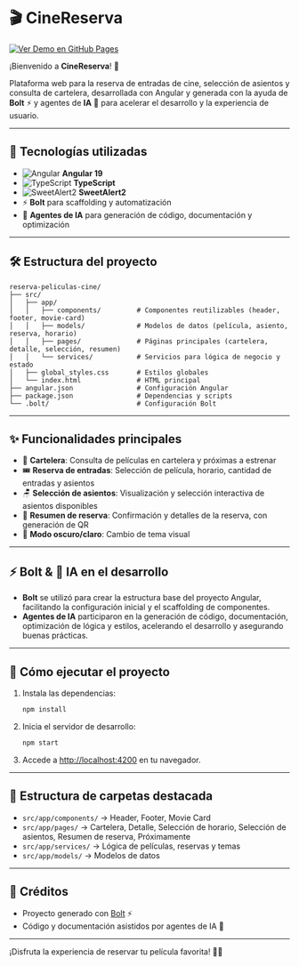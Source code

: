 # 🎬 CineReserva

[![Ver Demo en GitHub Pages](https://img.shields.io/badge/Demo-GitHub%20Pages-24292F?logo=github&logoColor=white&style=for-the-badge)](https://franklinrony.github.io/reserva-peliculas-cine/)

¡Bienvenido a **CineReserva**! 🍿

Plataforma web para la reserva de entradas de cine, selección de asientos y consulta de cartelera, desarrollada con Angular y generada con la ayuda de **Bolt** ⚡ y agentes de **IA** 🤖 para acelerar el desarrollo y la experiencia de usuario.

---

## 🚀 Tecnologías utilizadas

- ![Angular](https://img.shields.io/badge/Angular-DD0031?logo=angular&logoColor=white) **Angular 19**
- ![TypeScript](https://img.shields.io/badge/TypeScript-3178C6?logo=typescript&logoColor=white) **TypeScript**
- ![SweetAlert2](https://img.shields.io/badge/SweetAlert2-FF6F61?logo=sweetalert2&logoColor=white) **SweetAlert2**
- ⚡ **Bolt** para scaffolding y automatización
- 🤖 **Agentes de IA** para generación de código, documentación y optimización

---

## 🛠️ Estructura del proyecto

```
reserva-peliculas-cine/
├── src/
│   ├── app/
│   │   ├── components/         # Componentes reutilizables (header, footer, movie-card)
│   │   ├── models/             # Modelos de datos (película, asiento, reserva, horario)
│   │   ├── pages/              # Páginas principales (cartelera, detalle, selección, resumen)
│   │   └── services/           # Servicios para lógica de negocio y estado
│   ├── global_styles.css       # Estilos globales
│   └── index.html              # HTML principal
├── angular.json                # Configuración Angular
├── package.json                # Dependencias y scripts
└── .bolt/                      # Configuración Bolt
```

---

## ✨ Funcionalidades principales

- 📅 **Cartelera**: Consulta de películas en cartelera y próximas a estrenar
- 🎟️ **Reserva de entradas**: Selección de película, horario, cantidad de entradas y asientos
- 🪑 **Selección de asientos**: Visualización y selección interactiva de asientos disponibles
- 🧾 **Resumen de reserva**: Confirmación y detalles de la reserva, con generación de QR
- 🌙 **Modo oscuro/claro**: Cambio de tema visual

---

## ⚡ Bolt & 🤖 IA en el desarrollo

- **Bolt** se utilizó para crear la estructura base del proyecto Angular, facilitando la configuración inicial y el scaffolding de componentes.
- **Agentes de IA** participaron en la generación de código, documentación, optimización de lógica y estilos, acelerando el desarrollo y asegurando buenas prácticas.

---

## 🏁 Cómo ejecutar el proyecto

1. Instala las dependencias:
   ```bash
   npm install
   ```
2. Inicia el servidor de desarrollo:
   ```bash
   npm start
   ```
3. Accede a [http://localhost:4200](http://localhost:4200) en tu navegador.

---

## 📂 Estructura de carpetas destacada

- `src/app/components/` → Header, Footer, Movie Card
- `src/app/pages/` → Cartelera, Detalle, Selección de horario, Selección de asientos, Resumen de reserva, Próximamente
- `src/app/services/` → Lógica de películas, reservas y temas
- `src/app/models/` → Modelos de datos

---

## 📢 Créditos

- Proyecto generado con [Bolt](https://github.com/boltvortex/bolt) ⚡
- Código y documentación asistidos por agentes de IA 🤖

---

¡Disfruta la experiencia de reservar tu película favorita! 🎥🍿 